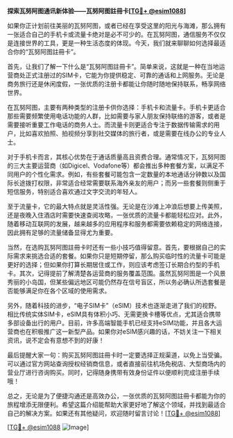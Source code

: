 **探索瓦努阿图通讯新体验——瓦努阿图註冊卡[[TG💪+ @esim1088](https://t.me/s/esim1088)]**

如果你正计划前往美丽的瓦努阿图，或者已经在享受这里的阳光与海滩，那么拥有一张适合自己的手机卡或流量卡绝对是必不可少的。在瓦努阿图，通信服务不仅仅是连接世界的工具，更是一种生活态度的体现。今天，我们就来聊聊如何选择最适合你的“瓦努阿图註冊卡”。

首先，让我们了解一下什么是“瓦努阿图註冊卡”。简单来说，这就是一种在当地运营商处正式注册过的SIM卡，它能为你提供稳定、可靠的通话和上网服务。无论是商务旅行还是休闲度假，一张优质的注册卡都能让你随时随地保持联系，畅享网络世界。

在瓦努阿图，主要有两种类型的注册卡供你选择：手机卡和流量卡。手机卡更适合那些需要频繁使用电话功能的人群，比如需要与家人朋友保持联络的游客，或者是需要接听重要工作电话的商务人士。而流量卡则更适合专注于数据传输需求的用户，比如喜欢拍照、拍视频分享到社交媒体的旅行者，或是需要在线办公的专业人士。

对于手机卡而言，其核心优势在于通话质量高且资费合理。通常情况下，瓦努阿图的三大主要运营商（如Digicel、Vodafone等）都会推出多种套餐方案，以满足不同用户的个性化需求。例如，有些套餐可能包含一定数量的本地通话分钟数以及国际长途拨打权限，非常适合经常需要联系海外亲友的用户；而另一些套餐则侧重于短信服务，特别适合喜欢通过文字交流的年轻人。

至于流量卡，它的最大特点就是灵活性强。无论是在沙滩上冲浪后想要上传美照，还是夜晚入住酒店时需要快速查阅攻略，一张优质的流量卡都能轻松应对。此外，随着移动互联网的发展，越来越多的应用程序和服务都需要依赖稳定的网络连接，因此拥有足够的流量储备显得尤为重要。

当然，在选购瓦努阿图註冊卡时还有一些小技巧值得留意。首先，要根据自己的实际需求来挑选合适的套餐。如果你只是短期停留，那么购买临时性的流量卡可能是更好的选择；但如果你打算长期居住或工作，则应该考虑签订长期合约型的手机卡。其次，记得提前了解清楚各运营商的服务覆盖范围。虽然瓦努阿图是一个风景秀丽的小岛国，但某些偏远地区可能仍然存在信号盲区，所以务必确认所选套餐是否能够满足你在各个区域的使用需求。

另外，随着科技的进步，“电子SIM卡”（eSIM）技术也逐渐走进了我们的视野。相比传统实体SIM卡，eSIM具有体积小巧、无需更换卡槽等优点，尤其适合携带多部设备出行的用户。目前，许多高端智能手机已经支持eSIM功能，并且各大运营商也在积极推广这一新型产品。如果你对eSIM感兴趣的话，不妨关注一下相关资讯，说不定会有意想不到的好康！

最后提醒大家一句：购买瓦努阿图註冊卡时一定要选择正规渠道，以免上当受骗。可以通过官方网站查询授权经销商信息，或者直接前往机场免税店、大型商场内的营业厅进行咨询购买。同时，记得随身携带有效身份证件以便顺利完成注册手续哦！

总之，无论是为了便捷沟通还是高效办公，一张优质的瓦努阿图註冊卡都能为你的旅程增添无限便利。希望这篇介绍能帮助大家更好地了解这个领域，并找到最适合自己的解决方案。如果还有其他疑问，欢迎随时留言讨论！[[TG💪+ @esim1088](https://t.me/s/esim1088)]

[[TG💪+ @esim1088](https://t.me/s/esim1088) ![Image](https://i.postimg.cc/4NQfJmqS/Snipaste-2025-05-13-00-14-12.png)]